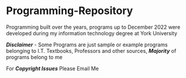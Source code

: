 # Programming-Repository
Programming built over the years, programs up to December 2022 were developed during my information technology degree at York University

***Disclaimer*** - Some Programs are just sample or example programs belonging to I.T. Textbooks, Professors and other sources, ***Majority*** of programs belong to me

For ***Copyright Issues*** Please Email Me